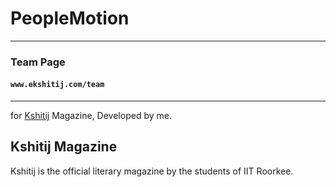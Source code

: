 PeopleMotion
============
<hr>
<h3>Team Page</h3>
<h4><code>www.ekshitij.com/team</code></h4><hr>for <a href="http://ekshitij.com">Kshitij</a> Magazine, Developed by me.

<h2>Kshitij Magazine</h2>
Kshitij is the official literary magazine by the students of IIT Roorkee. <br>
